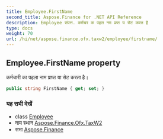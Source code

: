 ```yaml
---
title: Employee.FirstName
second_title: Aspose.Finance for .NET API Reference
description: Employee संपत्त. कर्मचर क पहल नम प्रप्त य सेट करत है
type: docs
weight: 70
url: /hi/net/aspose.finance.ofx.taxw2/employee/firstname/
---
```

## Employee.FirstName property

कर्मचारी का पहला नाम प्राप्त या सेट करता है।

```csharp
public string FirstName { get; set; }
```

### यह सभी देखें

* class [Employee](../)
* नाम स्थान [Aspose.Finance.Ofx.TaxW2](../../employee/)
* सभा [Aspose.Finance](../../../)


